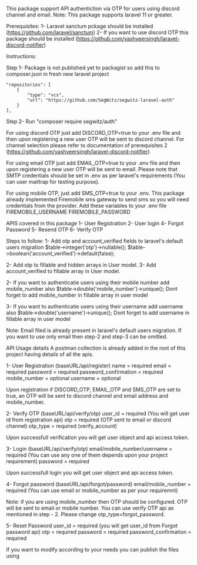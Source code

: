 This package support API authentiction via OTP for users using discord channel and email.
Note: This package supports laravel 11 or greater.

Prerequisites: 
1- Laravel sanctum pckage should be installed (https://github.com/laravel/sanctum)
2- If you want to use discord OTP this package should be installed (https://github.com/yashveersingh/laravel-discord-notifier)

Instructions: 

Step 1- 
Package is not published yet to packagist so add this to composer.json in fresh new laravel project

    "repositories": [
        {
            "type": "vcs",
            "url": "https://github.com/SegWitz/segwitz-laravel-auth"
        }
    ],

Step 2-
Run "composer require segwitz/auth"

For using discord OTP just add DISCORD_OTP=true to your .env file and then upon registering a new user OTP will be sent to discord channel. 
For channel selection please refer to documentation of prerequisites 2 (https://github.com/yashveersingh/laravel-discord-notifier)

For using email OTP just add EMAIL_OTP=true to your .env file and then upon registering a new user OTP will be sent to email.
Please note that SMTP credentials should be set in .env as per laravel's requirements (You can user mailtrap for testing purpose).

For using mobile OTP, just add SMS_OTP=true to your .env. This package already implemented Firemobile sms gateway to send sms so you will need credentials from the provider. Add these variables to your .env file
FIREMOBILE_USERNAME
FIREMOBILE_PASSWORD

APIS covered in this package
1- User Registration
2- User login
4- Forgot Password
5- Resend OTP
6- Verify OTP


Steps to follow:
1- Add otp and account_verified fields to laravel's default users migration
    $table->integer('otp')->nullable();
    $table->boolean('account_verified')->default(false);

2- Add otp to fillable and hidden arrays in User model.
3- Add account_verified to fillable array in User model.

2- If you want to authenticatie users using their mobile number add mobile_number also
    $table->double('mobile_number')->unique();
Dont forget to add mobile_number in fillable array in user model

3- If you want to authenticatie users using their username add username also
    $table->double('username')->unique();
Dont forget to add username in fillable array in user model

Note: Email filed is already present in laravel's default users migration. If you want to use only email then step-2 and step-3 can be omitted. 

API Usage details
A postman collection is already added in the root of this project having details of all the apis.

1- User Registration (baseURL/api/register)
name                    = required
email                   = required
password                = required
password_confirmation   = required
mobile_number           = optional
username                = optional

Upon registration if DISCORD_OTP, EMAIL_OTP and SMS_OTP are set to true, an OTP will be sent to discord channel and email address and mobile_number. 

2- Verify OTP (baseURL/api/verify/otp)
user_id                 = required (You will get user id from registration api)
otp                     = required (OTP sent to email or discord channel)
otp_type                = required (verify_account)

Upon successfull verification you will get user object and api access token.

3- Login (baseURL/api/verify/otp)
email/mobile_number/username = required (You can use any one of them depends upon your project requirement)
password                = required

Upon successfull login you will get user object and api access token.

4- Forgot password (baseURL/api/forgot/password)
email/mobile_number = required (You can use email or mobile_number as per your requiremnt)

Note: if you are using mobile_number then OTP should be configured.
OTP will be sent to email or mobile number. You can use verify OTP api as mentioned in step - 2. Please change otp_type=forgot_password.

5- Reset Password
user_id = required (you will get user_id from Forgot password api)
otp = required
password                = required
password_confirmation   = required


If you want to modify according to your needs you can publish the files using
